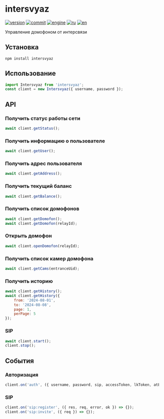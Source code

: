 # intersvyaz

[![version](https://img.shields.io/npm/v/intersvyaz.svg)](https://www.npmjs.org/package/intersvyaz)
[![commit](https://img.shields.io/github/last-commit/alex2844/node-intersvyaz.svg)](https://github.com/alex2844/node-intersvyaz)
[![engine](https://img.shields.io/badge/Node--RED-contrib--intersvyaz-red.svg)](node-red/README.md)
[![ru](https://img.shields.io/badge/lang-ru-white)](README.md)
[![en](https://img.shields.io/badge/lang-en-white)](../en-US/README.md)

Управление домофоном от интерсвязи


## Установка

``` shell
npm install intersvyaz
```


## Использование

```javascript
import Intersvyaz from 'intersvyaz';
const client = new Intersvyaz({ username, password });
```


## API

### Получить статус работы сети
```javascript
await client.getStatus();
```

### Получить информацию о пользователе
```javascript
await client.getUser();
```

### Получить адрес пользователя
```javascript
await client.getAddress();
```

### Получить текущий баланс
```javascript
await client.getBalance();
```

### Получить список домофонов
```javascript
await client.getDomofon();
await client.getDomofon(relayId);
```

### Открыть домофон
```javascript
await client.openDomofon(relayId);
```

### Получить список камер домофона
```javascript
await client.getCams(entranceUid);
```

### Получить историю
```javascript
await client.getHistory();
await client.getHistory({
    from: '2024-08-01',
    to: '2024-08-08',
    page: 1,
    perPage: 5
});
```

### SIP
```javascript
await client.start();
client.stop();
```


## События

### Авторизация
```javascript
client.on('auth', ({ username, password, sip, accessToken, lkToken, atExpiredTime, ltExpiredTime }) => {});
```

### SIP
```javascript
client.on('sip:register', ({ res, req, error, ok }) => {});
client.on('sip:invite', ({ req }) => {});
```

